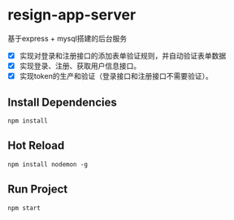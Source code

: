 # resign-app-server
基于express + mysql搭建的后台服务

- [x] 实现对登录和注册接口的添加表单验证规则，并自动验证表单数据
- [x] 实现登录、注册、获取用户信息接口。
- [x] 实现token的生产和验证（登录接口和注册接口不需要验证）。

## Install Dependencies
`npm install`

## Hot Reload
`npm install nodemon -g`

## Run Project
`npm start`

